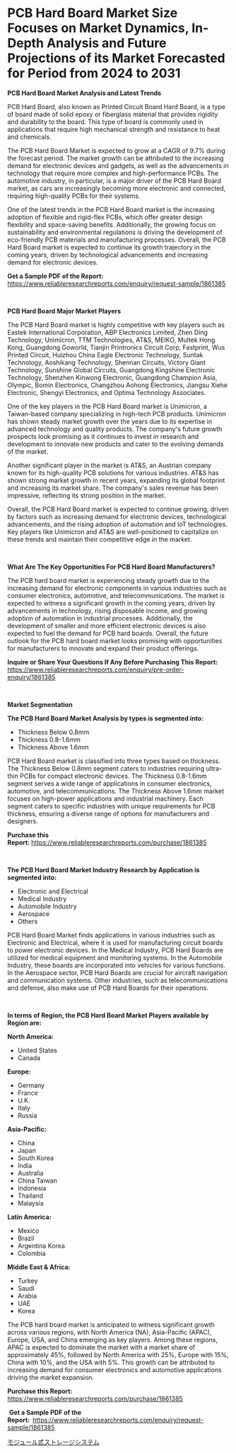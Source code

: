<p><h1>PCB Hard Board Market Size Focuses on Market Dynamics, In-Depth Analysis and Future Projections of its Market Forecasted for Period from 2024 to 2031</h1></p><p><strong>PCB Hard Board Market Analysis and Latest Trends</strong></p>
<p><p>PCB Hard Board, also known as Printed Circuit Board Hard Board, is a type of board made of solid epoxy or fiberglass material that provides rigidity and durability to the board. This type of board is commonly used in applications that require high mechanical strength and resistance to heat and chemicals.</p><p>The PCB Hard Board Market is expected to grow at a CAGR of 9.7% during the forecast period. The market growth can be attributed to the increasing demand for electronic devices and gadgets, as well as the advancements in technology that require more complex and high-performance PCBs. The automotive industry, in particular, is a major driver of the PCB Hard Board market, as cars are increasingly becoming more electronic and connected, requiring high-quality PCBs for their systems.</p><p>One of the latest trends in the PCB Hard Board market is the increasing adoption of flexible and rigid-flex PCBs, which offer greater design flexibility and space-saving benefits. Additionally, the growing focus on sustainability and environmental regulations is driving the development of eco-friendly PCB materials and manufacturing processes. Overall, the PCB Hard Board market is expected to continue its growth trajectory in the coming years, driven by technological advancements and increasing demand for electronic devices.</p></p>
<p><strong>Get a Sample PDF of the Report:&nbsp;</strong> <a href="https://www.reliableresearchreports.com/enquiry/request-sample/1861385">https://www.reliableresearchreports.com/enquiry/request-sample/1861385</a></p>
<p>&nbsp;</p>
<p><strong>PCB Hard Board Major Market Players</strong></p>
<p><p>The PCB Hard Board market is highly competitive with key players such as Eastek International Corporation, ABP Electronics Limited, Zhen Ding Technology, Unimicron, TTM Technologies, AT&S, MEIKO, Multek Hong Kong, Guangdong Goworld, Tianjin Printronics Circuit Corp, Fastprint, Wus Printed Circuit, Huizhou China Eagle Electronic Technology, Suntak Technology, Aoshikang Technology, Shennan Circuits, Victory Giant Technology, Sunshine Global Circuits, Guangdong Kingshine Electronic Technology, Shenzhen Kinwong Electronic, Guangdong Champion Asia, Olympic, Bomin Electronics, Changzhou Aohong Electronics, Jiangsu Xiehe Electronic, Shengyi Electronics, and Optima Technology Associates.</p><p>One of the key players in the PCB Hard Board market is Unimicron, a Taiwan-based company specializing in high-tech PCB products. Unimicron has shown steady market growth over the years due to its expertise in advanced technology and quality products. The company's future growth prospects look promising as it continues to invest in research and development to innovate new products and cater to the evolving demands of the market.</p><p>Another significant player in the market is AT&S, an Austrian company known for its high-quality PCB solutions for various industries. AT&S has shown strong market growth in recent years, expanding its global footprint and increasing its market share. The company's sales revenue has been impressive, reflecting its strong position in the market.</p><p>Overall, the PCB Hard Board market is expected to continue growing, driven by factors such as increasing demand for electronic devices, technological advancements, and the rising adoption of automation and IoT technologies. Key players like Unimicron and AT&S are well-positioned to capitalize on these trends and maintain their competitive edge in the market.</p></p>
<p>&nbsp;</p>
<p><strong>What Are The Key Opportunities For PCB Hard Board Manufacturers?</strong></p>
<p><p>The PCB hard board market is experiencing steady growth due to the increasing demand for electronic components in various industries such as consumer electronics, automotive, and telecommunications. The market is expected to witness a significant growth in the coming years, driven by advancements in technology, rising disposable income, and growing adoption of automation in industrial processes. Additionally, the development of smaller and more efficient electronic devices is also expected to fuel the demand for PCB hard boards. Overall, the future outlook for the PCB hard board market looks promising with opportunities for manufacturers to innovate and expand their product offerings.</p></p>
<p><strong>Inquire or Share Your Questions If Any Before Purchasing This Report:</strong> <a href="https://www.reliableresearchreports.com/enquiry/pre-order-enquiry/1861385">https://www.reliableresearchreports.com/enquiry/pre-order-enquiry/1861385</a></p>
<p>&nbsp;</p>
<p><strong>Market Segmentation</strong></p>
<p><strong>The PCB Hard Board Market Analysis by types is segmented into:</strong></p>
<p><ul><li>Thickness Below 0.8mm</li><li>Thickness 0.8-1.6mm</li><li>Thickness Above 1.6mm</li></ul></p>
<p><p>PCB Hard Board market is classified into three types based on thickness. The Thickness Below 0.8mm segment caters to industries requiring ultra-thin PCBs for compact electronic devices. The Thickness 0.8-1.6mm segment serves a wide range of applications in consumer electronics, automotive, and telecommunications. The Thickness Above 1.6mm market focuses on high-power applications and industrial machinery. Each segment caters to specific industries with unique requirements for PCB thickness, ensuring a diverse range of options for manufacturers and designers.</p></p>
<p><strong>Purchase this Report:&nbsp;</strong><a href="https://www.reliableresearchreports.com/purchase/1861385">https://www.reliableresearchreports.com/purchase/1861385</a></p>
<p>&nbsp;</p>
<p><strong>The PCB Hard Board Market Industry Research by Application is segmented into:</strong></p>
<p><ul><li>Electronic and Electrical</li><li>Medical Industry</li><li>Automobile Industry</li><li>Aerospace</li><li>Others</li></ul></p>
<p><p>PCB Hard Board Market finds applications in various industries such as Electronic and Electrical, where it is used for manufacturing circuit boards to power electronic devices. In the Medical Industry, PCB Hard Boards are utilized for medical equipment and monitoring systems. In the Automobile Industry, these boards are incorporated into vehicles for various functions. In the Aerospace sector, PCB Hard Boards are crucial for aircraft navigation and communication systems. Other industries, such as telecommunications and defense, also make use of PCB Hard Boards for their operations.</p></p>
<p>&nbsp;</p>
<p><strong>In terms of Region, the PCB Hard Board Market Players available by Region are:</strong></p>
<p>
    <p> <strong> North America: </strong>
        <ul>
            <li>United States</li>
            <li>Canada</li>
        </ul>
        </p> 
    <p> <strong> Europe: </strong>
        <ul>
            <li>Germany</li>
            <li>France</li>
            <li>U.K.</li>
            <li>Italy</li>
            <li>Russia</li>
        </ul>
        </p> 
    <p> <strong> Asia-Pacific: </strong>
        <ul>
            <li>China</li>
            <li>Japan</li>
            <li>South Korea</li>
            <li>India</li>
            <li>Australia</li>
            <li>China Taiwan</li>
            <li>Indonesia</li>
            <li>Thailand</li>
            <li>Malaysia</li>
        </ul>
        </p> 
    <p> <strong> Latin America: </strong>
        <ul>
            <li>Mexico</li>
            <li>Brazil</li>
            <li>Argentina Korea</li>
            <li>Colombia</li>
        </ul>
        </p> 
    <p> <strong> Middle East & Africa: </strong>
        <ul>
            <li>Turkey</li>
            <li>Saudi</li>
            <li>Arabia</li>
            <li>UAE</li>
            <li>Korea</li>
        </ul>
    </p>
    </p>
<p><p>The PCB hard board market is anticipated to witness significant growth across various regions, with North America (NA), Asia-Pacific (APAC), Europe, USA, and China emerging as key players. Among these regions, APAC is expected to dominate the market with a market share of approximately 45%, followed by North America with 25%, Europe with 15%, China with 10%, and the USA with 5%. This growth can be attributed to increasing demand for consumer electronics and automotive applications driving the market expansion.</p></p>
<p><strong>Purchase this Report: </strong><a href="https://www.reliableresearchreports.com/purchase/1861385">https://www.reliableresearchreports.com/purchase/1861385</a></p>
<p>&nbsp;<strong>Get a Sample PDF of the Report:&nbsp;&nbsp;</strong><a href="https://www.reliableresearchreports.com/enquiry/request-sample/1861385">https://www.reliableresearchreports.com/enquiry/request-sample/1861385</a></p>
<p><strong></strong></p>
<p><p><a href="https://github.com/lababdou/Market-Research-Report-List-3/blob/main/146663413724.md">モジュール式ストレージシステム</a></p></p>